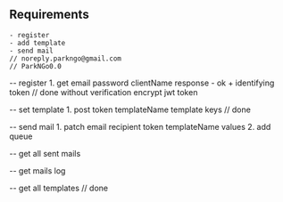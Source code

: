 ## Requirements
    - register
    - add template
    - send mail
    // noreply.parkngo@gmail.com
    // ParkNGo0.0

-- register
    1. get
        email password clientName
        response - ok + identifying token
    // done without verification encrypt jwt token

-- set template
    1. post
    token templateName template keys
    // done

-- send mail
    1. patch 
        email recipient token templateName values
    2. add queue

-- get all sent mails

-- get mails log

-- get all templates
    // done
